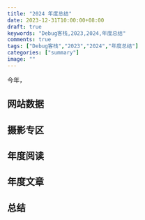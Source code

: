 ```yaml
---
title: "2024 年度总结"
date: 2023-12-31T10:00:00+08:00
draft: true
keywords: "Debug客栈,2023,2024,年度总结"
comments: true
tags: ["Debug客栈","2023","2024","年度总结"]
categories: ["summary"]
image: ""
---
```


今年，

## 网站数据

## 摄影专区

## 年度阅读

## 年度文章

## 总结